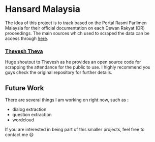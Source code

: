 # Hansard Malaysia

The idea of this project is to track based on the Portal Rasmi Parlimen Malaysia for their official documentation on each Dewan Rakyat (DR) proceedings. The main sources which used to scraped the data can be access through [here](https://www.parlimen.gov.my/hansard-dewan-rakyat.html?uweb=dr&arkib=yes).

### [Thevesh Theva](https://github.com/Thevesh)

Huge shoutout to Thevesh as he provides an open source code for scrapping the attendance for the public to use. I highly recommend you guys check the original repository for further details.

## Future Work

There are several things I am working on right now, such as :
- dialog extraction
- question extraction
- wordcloud

If you are interested in being part of this smaller projects, feel free to contact me 😃
